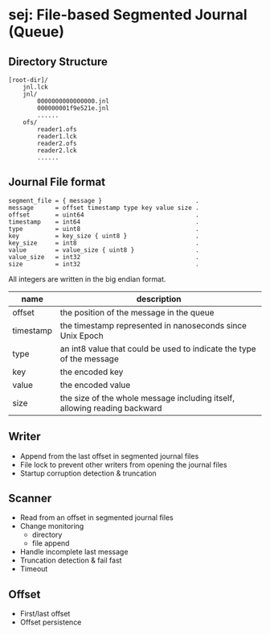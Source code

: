 sej: File-based Segmented Journal (Queue)
=========================================

Directory Structure
-------------------

```
[root-dir]/
    jnl.lck
    jnl/
        0000000000000000.jnl
        000000001f9e521e.jnl
        ......
    ofs/
        reader1.ofs
        reader1.lck
        reader2.ofs
        reader2.lck
        ......
```

Journal File format
-------------------

```
segment_file = { message }                          .
message      = offset timestamp type key value size .
offset       = uint64                               .
timestamp    = int64                                .
type         = uint8                                .
key          = key_size { uint8 }                   .
key_size     = int8                                 .
value        = value_size { uint8 }                 .
value_size   = int32                                .
size         = int32                                .
```

All integers are written in the big endian format.

 name      | description
--------   | -----------------------------------------------------------
 offset    | the position of the message in the queue
 timestamp | the timestamp represented in nanoseconds since Unix Epoch
 type      | an int8 value that could be used to indicate the type of the message
 key       | the encoded key
 value     | the encoded value
 size      | the size of the whole message including itself, allowing reading backward

Writer
------

* Append from the last offset in segmented journal files
* File lock to prevent other writers from opening the journal files
* Startup corruption detection & truncation

Scanner
-------

* Read from an offset in segmented journal files
* Change monitoring
    - directory
    - file append
* Handle incomplete last message
* Truncation detection & fail fast
* Timeout

Offset
------

* First/last offset
* Offset persistence


